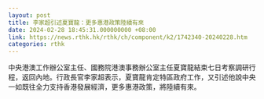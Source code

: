```yaml
---
layout: post
title: 李家超引述夏寶龍：更多惠港政策陸續有來
date: 2024-02-28 18:45:31.000000000 +08:00
link: https://news.rthk.hk/rthk/ch/component/k2/1742340-20240228.htm
categories: rthk
---
```


中央港澳工作辦公室主任、國務院港澳事務辦公室主任夏寶龍結束七日考察調研行程，返回內地。行政長官李家超表示，夏寶龍肯定特區政府工作，又引述他說中央一如既往全力支持香港發展經濟，更多惠港政策，將陸續有來。
